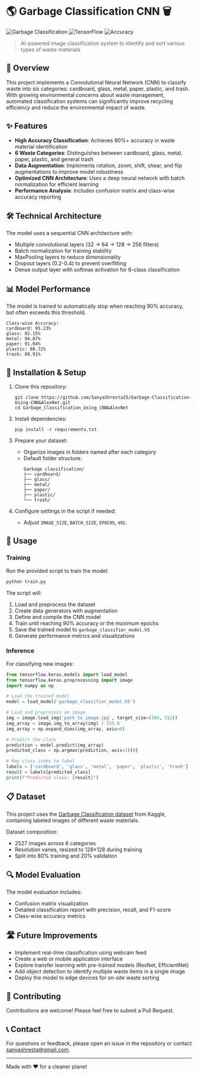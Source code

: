 # 🌎 Garbage Classification CNN 🗑️

![Garbage Classification](https://img.shields.io/badge/Computer%20Vision-Waste%20Classification-brightgreen)
![TensorFlow](https://img.shields.io/badge/TensorFlow-2.x-orange)
![Accuracy](https://img.shields.io/badge/Accuracy-90%2B%25-blue)

> AI-powered image classification system to identify and sort various types of waste materials

## 📝 Overview

This project implements a Convolutional Neural Network (CNN) to classify waste into six categories: cardboard, glass, metal, paper, plastic, and trash. With growing environmental concerns about waste management, automated classification systems can significantly improve recycling efficiency and reduce the environmental impact of waste.

## ✨ Features

- **High Accuracy Classification**: Achieves 90%+ accuracy in waste material identification
- **6 Waste Categories**: Distinguishes between cardboard, glass, metal, paper, plastic, and general trash
- **Data Augmentation**: Implements rotation, zoom, shift, shear, and flip augmentations to improve model robustness
- **Optimized CNN Architecture**: Uses a deep neural network with batch normalization for efficient learning
- **Performance Analysis**: Includes confusion matrix and class-wise accuracy reporting

## 🛠️ Technical Architecture

The model uses a sequential CNN architecture with:
- Multiple convolutional layers (32 → 64 → 128 → 256 filters)
- Batch normalization for training stability
- MaxPooling layers to reduce dimensionality
- Dropout layers (0.2-0.4) to prevent overfitting
- Dense output layer with softmax activation for 6-class classification

## 📊 Model Performance

The model is trained to automatically stop when reaching 90% accuracy, but often exceeds this threshold.

```
Class-wise Accuracy:
cardboard: 95.23%
glass: 92.15%
metal: 94.87%
paper: 91.04%
plastic: 88.72%
trash: 89.91%
```

## 🔧 Installation & Setup

1. Clone this repository:
   ```
   git clone https://github.com/SanyaShresta25/Garbage-Classification-Using-CNN&AlexNet.git
   cd Garbage_Classification_Using_CNN&AlexNet
   ```

2. Install dependencies:
   ```
   pip install -r requirements.txt
   ```

3. Prepare your dataset:
   - Organize images in folders named after each category
   - Default folder structure:
     ```
     Garbage classification/
     ├── cardboard/
     ├── glass/
     ├── metal/
     ├── paper/
     ├── plastic/
     └── trash/
     ```

4. Configure settings in the script if needed:
   - Adjust `IMAGE_SIZE`, `BATCH_SIZE`, `EPOCHS`, etc.

## 🚀 Usage

### Training

Run the provided script to train the model:

```python
python train.py
```

The script will:
1. Load and preprocess the dataset
2. Create data generators with augmentation
3. Define and compile the CNN model
4. Train until reaching 90% accuracy or the maximum epochs
5. Save the trained model to `garbage_classifier_model.h5`
6. Generate performance metrics and visualizations

### Inference

For classifying new images:

```python
from tensorflow.keras.models import load_model
from tensorflow.keras.preprocessing import image
import numpy as np

# Load the trained model
model = load_model('garbage_classifier_model.h5')

# Load and preprocess an image
img = image.load_img('path_to_image.jpg', target_size=(384, 512))
img_array = image.img_to_array(img) / 255.0
img_array = np.expand_dims(img_array, axis=0)

# Predict the class
prediction = model.predict(img_array)
predicted_class = np.argmax(prediction, axis=1)[0]

# Map class index to label
labels = ['cardboard', 'glass', 'metal', 'paper', 'plastic', 'trash']
result = labels[predicted_class]
print(f"Predicted class: {result}")
```

## 📋 Dataset

This project uses the [Garbage Classification dataset](https://www.kaggle.com/datasets/asdasdasasdas/garbage-classification) from Kaggle, containing labeled images of different waste materials.

Dataset composition:
- 2527 images across 6 categories
- Resolution varies, resized to 128×128 during training
- Split into 80% training and 20% validation

## 🔍 Model Evaluation

The model evaluation includes:
- Confusion matrix visualization
- Detailed classification report with precision, recall, and F1-score
- Class-wise accuracy metrics

## 🛣️ Future Improvements

- Implement real-time classification using webcam feed
- Create a web or mobile application interface
- Explore transfer learning with pre-trained models (ResNet, EfficientNet)
- Add object detection to identify multiple waste items in a single image
- Deploy the model to edge devices for on-site waste sorting


## 🤝 Contributing

Contributions are welcome! Please feel free to submit a Pull Request.

## 📞 Contact

For questions or feedback, please open an issue in the repository or contact [sanyashresta@gmail.com](mailto:your-email@example.com).

---

Made with ❤️ for a cleaner planet
